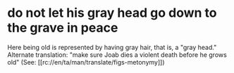 # do not let his gray head go down to the grave in peace

Here being old is represented by having gray hair, that is, a "gray head." Alternate translation: "make sure Joab dies a violent death before he grows old" (See: [[rc://en/ta/man/translate/figs-metonymy]])

